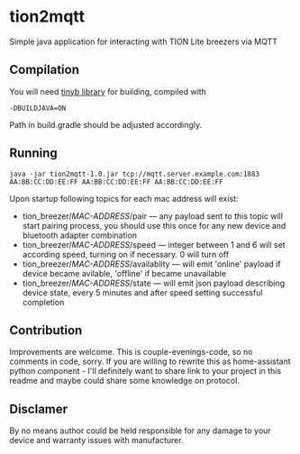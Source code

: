 # tion2mqtt
Simple java application for interacting with TION Lite breezers via MQTT

## Compilation
You will need [tinyb library](https://github.com/intel-iot-devkit/tinyb/releases/tag/v0.5.1) for building, compiled with 
~~~
-DBUILDJAVA=ON
~~~
Path in build.gradle should be adjusted accordingly.

## Running
~~~
java -jar tion2mqtt-1.0.jar tcp://mqtt.server.example.com:1883 AA:BB:CC:DD:EE:FF AA:BB:CC:DD:EE:FF AA:BB:CC:DD:EE:FF 
~~~
Upon startup following topics for each mac address will exist:
* tion_breezer/_MAC-ADDRESS_/pair — any payload sent to this topic will start pairing process, you should use this once 
  for any new device and bluetooth adapter combination
* tion_breezer/_MAC-ADDRESS_/speed — integer between 1 and 6 will set according speed, turning on if necessary. 0 will 
  turn off
* tion_breezer/_MAC-ADDRESS_/availablity — will emit 'online' payload if device became avilable, 'offline' if became 
  unavailable
* tion_breezer/_MAC-ADDRESS_/state — will emit json payload describing device state, every 5 minutes and after speed 
  setting successful completion
  
## Contribution
Improvements are welcome. This is couple-evenings-code, so no comments in code, sorry. 
If you are willing to rewrite this as home-assistant python component - I'll definitely want to share link to your 
project in this readme and maybe could share some knowledge on protocol.   

## Disclamer 
By no means author could be held responsible for any damage to your device and warranty issues with manufacturer. 

    
